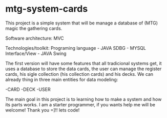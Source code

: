 # mtg-system-cards
This project is a simple system that will be manage a database of (MTG) magic the gathering cards.

Software architecture:
MVC

Technologies/toolkit:
Programing language - JAVA
SDBG - MYSQL
Interface/View - JAVA Swing

The first version will have some features that all tradicional systems get, it uses a database to store the data cards, the user can manage the register cards, his sigle collection (his collection cards) and his decks. We can already thing in three main entities for data modeling:

-CARD
-DECK
-USER

The main goal in this project is to learning how to make a system and how its parts works. I am a starter programmer, if you wants help me will be welcome! Thank you =]!! lets code!



